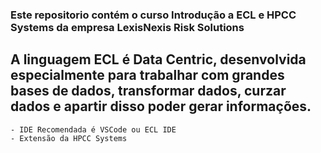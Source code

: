 ### Este repositorio contém o curso Introdução a ECL e HPCC Systems da empresa LexisNexis Risk Solutions

## A linguagem ECL é Data Centric, desenvolvida especialmente para trabalhar com grandes bases de dados, transformar dados, curzar dados e apartir disso poder gerar informações.
    - IDE Recomendada é VSCode ou ECL IDE
    - Extensão da HPCC Systems